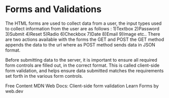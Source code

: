 # Forms and Validations
The HTML forms are used to collect data from a user, the input types used to collect information from the user are as follows : 
1)Textbox
2)Password
3)Submit
4)Reset
5)Radio
6)Checkbox
7)Date
8)Email
9)Image etc..
There are two actions available with the forms the GET and POST the GET method appends the data to the url where as POST method sends data in JSON format.

Before submitting data to the server, it is important to ensure all required form controls are filled out, in the correct format. This is called client-side form validation, and helps ensure data submitted matches the requirements set forth in the various form controls.

<ResourceGroupTitle>Free Content</ResourceGroupTitle>
<BadgeLink badgeText='Read' colorScheme='yellow' href='https://developer.mozilla.org/en-US/docs/Learn/Forms/Form_validation'>MDN Web Docs: Client-side form validation</BadgeLink>
<BadgeLink badgeText='Read' colorScheme='yellow' href='https://web.dev/learn/forms/'>Learn Forms by web.dev</BadgeLink>
